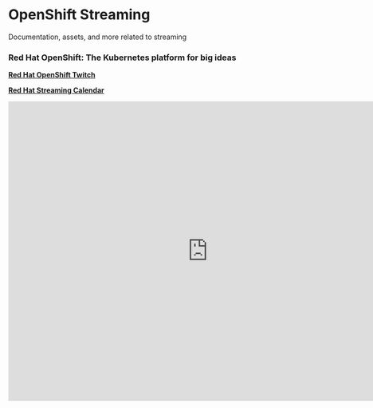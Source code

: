 # OpenShift Streaming

Documentation, assets, and more related to streaming

### Red Hat OpenShift: The Kubernetes platform for big ideas

[**Red Hat OpenShift Twitch**](https://www.twitch.tv/redhatopenshift)

<!-- Add a placeholder for the Twitch embed -->
<div id="twitch-embed"></div>

<!-- Load the Twitch embed script -->
<script src="https://embed.twitch.tv/embed/v1.js"></script>

<!-- Create a Twitch.Embed object. This will render within the placeholder div -->
<script type="text/javascript">
  new Twitch.Embed("twitch-embed", {
    channel: "redhatopenshift",
    layout: "video",
  });
</script>

[**Red Hat Streaming Calendar**](https://red.ht/streamcal)

<iframe src="https://calendar.google.com/calendar/embed?src=redhatstreaming%40gmail.com&ctz=America%2FDetroit" style="border: 0" width="800" height="600" frameborder="0" scrolling="no"></iframe>
